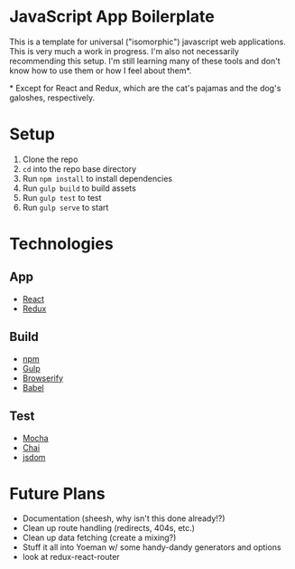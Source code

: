 # JavaScript App Boilerplate

This is a template for universal ("isomorphic") javascript web applications. This is very much a work in progress. I'm also not necessarily recommending this setup. I'm still learning many of these tools and don't know how to use them or how I feel about them*.

\* Except for React and Redux, which are the cat's pajamas and the dog's galoshes, respectively.

# Setup

1. Clone the repo
2. `cd` into the repo base directory
3. Run `npm install` to install dependencies
4. Run `gulp build` to build assets
5. Run `gulp test` to test
6. Run `gulp serve` to start

# Technologies

## App
* [React](http://facebook.github.io/react/)
* [Redux](https://github.com/rackt/redux)

## Build
* [npm](https://www.npmjs.com/)
* [Gulp](http://gulpjs.com/)
* [Browserify](http://browserify.org/)
* [Babel](http://babeljs.io/)

## Test
* [Mocha](https://mochajs.org/)
* [Chai](http://chaijs.com/)
* [jsdom](https://github.com/tmpvar/jsdom)

# Future Plans

* Documentation (sheesh, why isn't this done already!?)
* Clean up route handling (redirects, 404s, etc.)
* Clean up data fetching (create a mixing?)
* Stuff it all into Yoeman w/ some handy-dandy generators and options
* look at redux-react-router